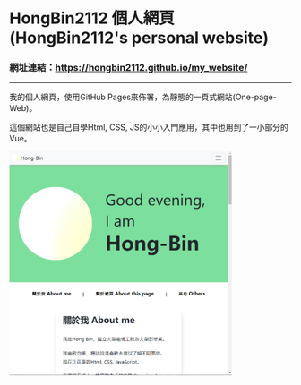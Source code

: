 # HongBin2112 個人網頁(HongBin2112's personal website)

  
### 網址連結：<https://hongbin2112.github.io/my_website/>

---

 我的個人網頁，使用GitHub Pages來佈署，為靜態的一頁式網站(One-page-Web)。  
  
 這個網站也是自己自學Html, CSS, JS的小小入門應用，其中也用到了一小部分的Vue。
  

<img title="my page" alt="my page" height="400" style="text-align: center;" src="https://github.com/HongBin2112/my_website/blob/main/assets/my_website.png">

